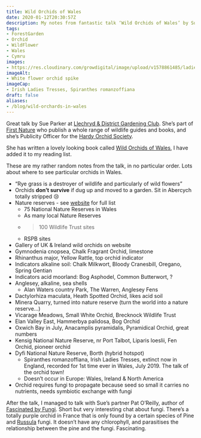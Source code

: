 ```yaml
---
title: Wild Orchids of Wales
date: 2020-01-12T20:30:57Z
description: My notes from fantastic talk ‘Wild Orchids of Wales’ by Sue Parker, Publicity Officer at Hardy Orchid Society
tags: 
- ForestGarden
- Orchid
- WildFlower
- Wales
- Cymru
images: 
- https://res.cloudinary.com/growdigital/image/upload/v1578861485/ladies-tresses-orchid-200112.jpg
imageAlt:
- White flower orchid spike
imageCap:
- Irish Ladies Tresses, Spiranthes romanzoffiana
draft: false
aliases:
- /blog/wild-orchards-in-wales
---
```


Great talk by Sue Parker at [Llechryd & District Gardening Club](http://llechrydgardenclub.co.uk). She’s part of [First Nature](https://www.first-nature.com) who publish a whole range of wildlife guides and books, and she’s Publicity Officer for the [Hardy Orchid Society](http://www.hardyorchidsociety.org.uk).

She has written a lovely looking book called [Wild Orchids of Wales](https://www.first-nature.com/books/walesorchids2.php), I have added it to my reading list.

These are my rather random notes from the talk, in no particular order. Lots about where to see particular orchids in Wales.

* “Rye grass is a destroyer of wildlife and particularly of wild flowers”
* Orchids **don’t survive** if dug up and moved to a garden. Sit in Abercych totally stripped 😢
* Nature reserves - see [website](https://www.first-nature.com) for full list
  * 75 National Nature Reserves in Wales
  * As many local Nature Reserves
  * >100 Wildlife Trust sites
  * RSPB sites
* Gallery of UK & Ireland wild orchids on website
* Gymnodenia cnopsea, Chalk Fragrant Orchid, limestone
* Rhinanthus major, Yellow Rattle, top orchid indicator
* Indicators alkaline soil: Chalk Milkwort, Bloody Cranesbill, Oregano, Spring Gentian
* Indicators acid moorland: Bog Asphodel, Common Butterwort, ?
* Anglesey, alkaline, sea shells
  * Alan Waters country Park, The Warren, Anglesey Fens
* Dactylorhiza maculata, Heath Spotted Orchid, likes acid soil
* Minera Quarry, turned into nature reserve (turn the world into a nature reserve…)
* Vicarage Meadows, Small White Orchid, Brecknock Wildlife Trust
* Elan Valley East, Hammerbya palidosa, Bog Orchid
* Oxwich Bay in July, Anacamplis pyramidalis, Pyramidical Orchid, great numbers
* Kensig National Nature Reserve, nr Port Talbot, Liparis loeslii, Fen Orchid, pioneer orchid
* Dyfi National Nature Reserve, Borth (hybrid hotspot)
  * Spiranthes romanzoffiana, Irish Ladies Tresses, extinct now in England, recorded for 1st time ever in Wales, July 2019. The talk of the orchid town!
  * Doesn’t occur in Europe: Wales, Ireland & North America
* Orchid requires fungi to propagate because seed so small it carries no nutrients, needs symbiotic exchange with fungi

After the talk, I managed to talk with Sue’s partner Pat O’Reilly, author of [Fascinated by Fungi](https://www.first-nature.com/books/fungi2.php). Short but very interesting chat about fungi. There’s a totally purple orchid in France that is only found by a certain species of Pine and [Russula](https://en.wikipedia.org/wiki/Russula) fungi. It doesn’t have any chlorophyll, and parasitises the relationship between the pine and the fungi. Fascinating.
